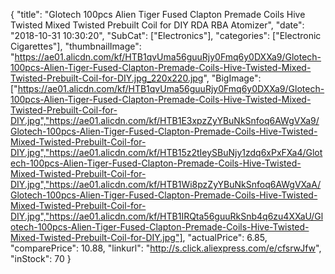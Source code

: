 {
	"title": "Glotech 100pcs Alien Tiger Fused Clapton Premade Coils Hive Twisted Mixed Twisted Prebuilt Coil for DIY RDA RBA Atomizer",
	"date": "2018-10-31 10:30:20",
	"SubCat": ["Electronics"],
	"categories": ["Electronic Cigarettes"],
	"thumbnailImage": "https://ae01.alicdn.com/kf/HTB1qvUma56guuRjy0Fmq6y0DXXa9/Glotech-100pcs-Alien-Tiger-Fused-Clapton-Premade-Coils-Hive-Twisted-Mixed-Twisted-Prebuilt-Coil-for-DIY.jpg_220x220.jpg",
	"BigImage": ["https://ae01.alicdn.com/kf/HTB1qvUma56guuRjy0Fmq6y0DXXa9/Glotech-100pcs-Alien-Tiger-Fused-Clapton-Premade-Coils-Hive-Twisted-Mixed-Twisted-Prebuilt-Coil-for-DIY.jpg","https://ae01.alicdn.com/kf/HTB1E3xpzZyYBuNkSnfoq6AWgVXa9/Glotech-100pcs-Alien-Tiger-Fused-Clapton-Premade-Coils-Hive-Twisted-Mixed-Twisted-Prebuilt-Coil-for-DIY.jpg","https://ae01.alicdn.com/kf/HTB15z2tIeySBuNjy1zdq6xPxFXa4/Glotech-100pcs-Alien-Tiger-Fused-Clapton-Premade-Coils-Hive-Twisted-Mixed-Twisted-Prebuilt-Coil-for-DIY.jpg","https://ae01.alicdn.com/kf/HTB1Wi8pzZyYBuNkSnfoq6AWgVXaA/Glotech-100pcs-Alien-Tiger-Fused-Clapton-Premade-Coils-Hive-Twisted-Mixed-Twisted-Prebuilt-Coil-for-DIY.jpg","https://ae01.alicdn.com/kf/HTB1IRQta56guuRkSnb4q6zu4XXaU/Glotech-100pcs-Alien-Tiger-Fused-Clapton-Premade-Coils-Hive-Twisted-Mixed-Twisted-Prebuilt-Coil-for-DIY.jpg"],
	"actualPrice": 6.85,
	"comparePrice": 10.88,
	"linkurl": "http://s.click.aliexpress.com/e/cfsrwJfw",
	"inStock": 70
}
